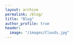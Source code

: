 ```yaml
---
layout: archive
permalink: /blog/
title: "Blog"
author_profile: true
header:
  image: "/images/Clouds.jpg"
---
```



